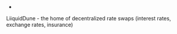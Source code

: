 - 
LiiquidDune - the home of decentralized rate swaps (interest rates, exchange rates, insurance)
<!---
LiquidDune/LiquidDune is a ✨ special ✨ repository because its `README.md` (this file) appears on your GitHub profile.
You can click the Preview link to take a look at your changes.
--->
